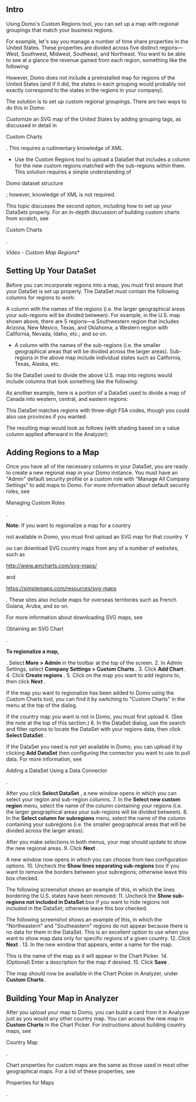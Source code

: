 

Intro
-------

Using Domo's Custom Regions tool, you can set up a map with regional groupings that match your business regions.


 For example, let's say you manage a number of time share properties in the United States. These properties are divided across five distinct regions—West, Southwest, Midwest, Southeast, and Northeast. You want to be able to see at a glance the revenue gained from each region, something like the following:

However, Domo does not include a preinstalled map for regions of the United States (and if it did, the states in each grouping would probably not exactly correspond to the states in the regions in your company).


 The solution is to set up custom regional groupings. There are two ways to do this in Domo:

 Customize an SVG map of the United States by adding grouping tags, as discussed in detail in

Custom Charts

. This requires a rudimentary knowledge of XML.
* Use the Custom Regions tool to upload a DataSet that includes a column for the new custom regions matched with the sub-regions within them. This solution requires a simple understanding of

Domo dataset structure

; however, knowledge of XML is not required.

This topic discusses the second option, including how to set up your DataSets properly. For an in-depth discussion of building custom charts from scratch, see

Custom Charts

.

*Video - Custom Map Regions**

Setting Up Your DataSet
-------------------------

Before you can incorporate regions into a map, you must first ensure that your DataSet is set up properly. The DataSet
 *must*
 contain the following columns for regions to work:

 A column with the names of the regions (i.e. the larger geographical areas your sub-regions will be divided between). For example, in the U.S. map shown above, there are 5 regions—a Southwestern region that includes Arizona, New Mexico, Texas, and Oklahoma; a Western region with California, Nevada, Idaho, etc.; and so on.
* A column with the names of the sub-regions (i.e. the smaller geographical areas that will be divided across the larger areas). Sub-regions in the above map include individual states such as California, Texas, Alaska, etc.

So the DataSet used to divide the above U.S. map into regions would include columns that look something like the following:

As another example, here is a portion of a DataSet used to divide a map of Canada into western, central, and eastern regions:

This DataSet matches regions with three-digit FSA codes, though you could also use provinces if you wanted.


 The resulting map would look as follows (with shading based on a value column applied afterward in the Analyzer):

Adding Regions to a Map
-------------------------

Once you have all of the necessary columns in your DataSet, you are ready to create a new regional map in your Domo instance. You must have an "Admin" default security profile or a custom role with "Manage All Company Settings" to add maps to Domo. For more information about default security roles, see

Managing Custom Roles

.


**Note:**
 If you want to regionalize a map for a country


 not available in Domo, you must first upload an SVG map for that country. Y

ou can download SVG country maps from any of a number of websites, such as

http://www.amcharts.com/svg-maps/

and

https://simplemaps.com/resources/svg-maps

. These sites also include maps for overseas territories such as French Guiana, Aruba, and so on.

For more information about downloading SVG maps, see

Obtaining an SVG Chart

.


**To regionalize a map,**

. Select
 **More**
**> Admin**
 in the toolbar at the top of the screen.
2. In Admin Settings, select
 **Company Settings > Custom Charts**
 .
3. Click
 **Add Chart**
 .
4. Click
 **Create regions**
 .
5. Click on the map you want to add regions to, then click
 **Next**
 .


 If the map you want to regionalize has been added to Domo using the Custom Charts tool, you can find it by switching to "Custom Charts" in the menu at the top of the dialog.

If the country map you want is not in Domo, you must first upload it. (See the note at the top of this section.)
6. In the DataSet dialog, use the search and filter options to locate the DataSet with your regions data, then click
 **Select DataSet**
 .


 If the DataSet you need is not yet available in Domo, you can upload it by clicking
 **Add DataSet**
 then configuring the connector you want to use to pull data. For more information, see

Adding a DataSet Using a Data Connector

.


 After you click
 **Select DataSet**
 , a new window opens in which you can select your region and sub-region columns.
7. In the
 **Select new custom region**
 menu, select the name of the column containing your regions (i.e. the larger geographical areas your sub-regions will be divided between).
8. In the
 **Select column for subregions**
 menu, select the name of the column containing your subregions (i.e. the smaller geographical areas that will be divided across the larger areas).

After you make selections in both menus, your map should update to show the new regional areas.
9. Click
 **Next**
 .


 A new window now opens in which you can choose from two configuration options.
10. Uncheck the
 **Show lines separating sub-regions**
 box if you want to remove the borders between your subregions; otherwise leave this box checked.


 The following screenshot shows an example of this, in which the lines bordering the U.S. states have been removed:
11. Uncheck the
 **Show sub-regions not included in DataSet**
 box if you want to hide regions not included in the DataSet; otherwise leave this box checked.


 The following screenshot shows an example of this, in which the "Northeastern" and "Southeastern" regions do not appear because there is no data for them in the DataSet. This is an excellent option to use when you want to show map data only for specific regions of a given country.
12. Click
 **Next**
 .
13. In the new window that appears, enter a name for the map.


 This is the name of the map as it will appear in the Chart Picker.
14. (Optional) Enter a description for the map if desired.
15. Click
 **Save**
 .

The map should now be available in the Chart Picker in Analyzer, under
 **Custom Charts**
 .


 Building Your Map in Analyzer
-------------------------------

After you upload your map to Domo, you can build a card from it in Analyzer just as you would any other country map. You can access the new map in
 **Custom Charts**
 in the Chart Picker. For instructions about building country maps, see

Country Map

.


 Chart properties for custom maps are the same as those used in most other geographical maps. For a list of these properties, see

Properties for Maps

.

